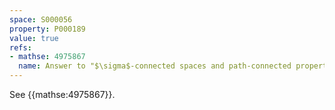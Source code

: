 ```yaml
---
space: S000056
property: P000189
value: true
refs:
- mathse: 4975867
  name: Answer to "$\sigma$-connected spaces and path-connected property"
---
```


See {{mathse:4975867}}.
